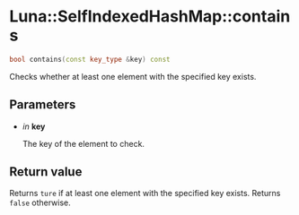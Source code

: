 # Luna::SelfIndexedHashMap::contains

```c++
bool contains(const key_type &key) const
```

Checks whether at least one element with the specified key exists. 



## Parameters
* *in* **key**

    The key of the element to check. 

## Return value
Returns `ture` if at least one element with the specified key exists. Returns `false` otherwise. 

